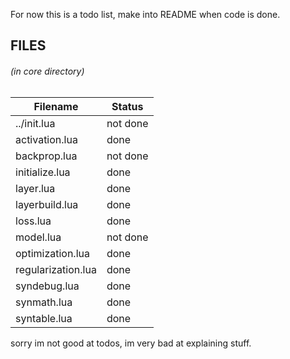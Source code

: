 For now this is a todo list, make into README when code is done.

## FILES
###### (in core directory)

Filename           | Status   |
-------------------|----------|
../init.lua        | not done |
activation.lua     | done     |
backprop.lua       | not done |
initialize.lua     | done     |
layer.lua          | done     |
layerbuild.lua     | done     |
loss.lua           | done     |
model.lua          | not done |
optimization.lua   | done     |
regularization.lua | done     |
syndebug.lua       | done     |
synmath.lua        | done     |
syntable.lua       | done     |

sorry im not good at todos, im very bad at explaining stuff.
